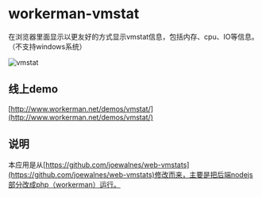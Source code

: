 # workerman-vmstat
在浏览器里面显示以更友好的方式显示vmstat信息，包括内存、cpu、IO等信息。（不支持windows系统）  

![vmstat](https://github.com/walkor/workerman-vmstat/blob/master/Applications/VMStat/Web/img/vmstat.png?raw=true)

## 线上demo
[http://www.workerman.net/demos/vmstat/](http://www.workerman.net/demos/vmstat/)

## 说明
本应用是从[https://github.com/joewalnes/web-vmstats](https://github.com/joewalnes/web-vmstats)修改而来，主要是把后端nodejs部分改成php（workerman）运行。

